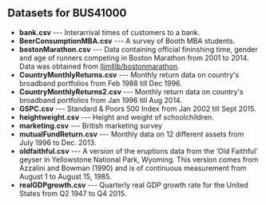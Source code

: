 ## Datasets for BUS41000

- **bank.csv** --- Interarrival times of customers to a bank.
- **BeerConsumptionMBA.csv** --- A survey of Booth MBA students.
- **bostonMarathon.csv** --- Data containing official fininshing time, gender and age of runners competing in Boston Marathon from 2001 to 2014. Data was obtained from [llimllib/bostonmarathon](https://github.com/llimllib/bostonmarathon).
- **CountryMonthlyReturns.csv** --- Monthly return data on country's broadband portfolios from Feb 1988 till Dec 1996.
- **CountryMonthlyReturns2.csv** --- Monthly return data on country's broadband portfolios from Jan 1996 till Aug 2014.
- **GSPC.csv** --- Standard & Poors 500 Index from Jan 2002 till Sept 2015.
- **heightweight.csv** --- Height and weight of schoolchildren.
- **marketing.csv** --- British marketing survey 
- **mutualFundReturn.csv** --- Monthly data on 12 different assets from July 1996 to Dec. 2013.
- **oldfaithful.csv** --- A version of the eruptions data from the ‘Old Faithful’ geyser in Yellowstone National Park, Wyoming. This version comes from Azzalini and Bowman (1990) and is of continuous measurement from August 1 to August 15, 1985.
- **realGDPgrowth.csv** --- Quarterly real GDP growth rate for the United States from Q2
1947 to Q4 2015.